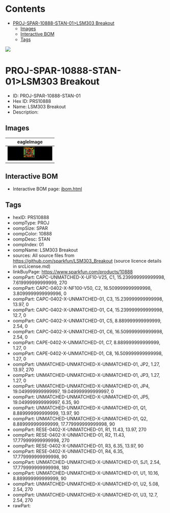 



Contents
========

* [PROJ-SPAR-10888-STAN-01>LSM303 Breakout](#proj-spar-10888-stan-01lsm303-breakout)
	* [Images](#images)
	* [Interactive BOM](#interactive-bom)
	* [Tags](#tags)
  
![][im]
# PROJ-SPAR-10888-STAN-01>LSM303 Breakout

- ID: PROJ-SPAR-10888-STAN-01
- Hex ID: PRS10888
- Name: LSM303 Breakout
- Description: 

## Images
  
  

|eagleImage|
| :---: |
|[![eagleImage](eagleImage_140.png)](eagleImage_600.png)|

## Interactive BOM

- Interactive BOM page: [ibom.html](kicad/bom/ibom.html)

## Tags

- hexID: PRS10888
- oompType: PROJ
- oompSize: SPAR
- oompColor: 10888
- oompDesc: STAN
- oompIndex: 01
- oompName: LSM303 Breakout
- sources: All source files from https://github.com/sparkfun/LSM303_Breakout (source licence details in srcLicense.md)
- linkBuyPage: https://www.sparkfun.com/products/10888
- oompPart: CAPC-UNMATCHED-X-UF10-V25, C1, 15.239999999999998, 7.619999999999999, 270
- oompPart: CAPC-0402-X-NF100-V50, C2, 16.509999999999998, 3.8099999999999996, 0
- oompPart: CAPC-0402-X-UNMATCHED-01, C3, 15.239999999999998, 13.97, 0
- oompPart: CAPC-0402-X-UNMATCHED-01, C4, 15.239999999999998, 12.7, 0
- oompPart: CAPC-0402-X-UNMATCHED-01, C5, 8.889999999999999, 2.54, 0
- oompPart: CAPC-0402-X-UNMATCHED-01, C6, 16.509999999999998, 2.54, 0
- oompPart: CAPE-0402-X-UNMATCHED-01, C7, 8.889999999999999, 1.27, 0
- oompPart: CAPE-0402-X-UNMATCHED-01, C8, 16.509999999999998, 1.27, 0
- oompPart: UNMATCHED-UNMATCHED-X-UNMATCHED-01, JP2, 1.27, 13.97, 270
- oompPart: UNMATCHED-UNMATCHED-X-UNMATCHED-01, JP3, 1.27, 1.27, 0
- oompPart: UNMATCHED-UNMATCHED-X-UNMATCHED-01, JP4, 19.049999999999997, 19.049999999999997, 0
- oompPart: UNMATCHED-UNMATCHED-X-UNMATCHED-01, JP5, 19.049999999999997, 6.35, 90
- oompPart: UNMATCHED-UNMATCHED-X-UNMATCHED-01, Q1, 8.889999999999999, 13.97, 90
- oompPart: UNMATCHED-UNMATCHED-X-UNMATCHED-01, Q2, 8.889999999999999, 17.779999999999998, 90
- oompPart: RESE-0402-X-UNMATCHED-01, R1, 11.43, 13.97, 270
- oompPart: RESE-0402-X-UNMATCHED-01, R2, 11.43, 17.779999999999998, 270
- oompPart: RESE-0402-X-UNMATCHED-01, R3, 6.35, 13.97, 90
- oompPart: RESE-0402-X-UNMATCHED-01, R4, 6.35, 17.779999999999998, 90
- oompPart: UNMATCHED-UNMATCHED-X-UNMATCHED-01, SJ1, 2.54, 17.779999999999998, 180
- oompPart: UNMATCHED-UNMATCHED-X-UNMATCHED-01, U1, 10.16, 8.889999999999999, 90
- oompPart: UNMATCHED-UNMATCHED-X-UNMATCHED-01, U2, 5.08, 2.54, 270
- oompPart: UNMATCHED-UNMATCHED-X-UNMATCHED-01, U3, 12.7, 2.54, 270
- rawPart: 



[im]: eagleImage_450.png

